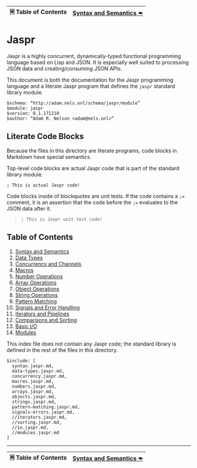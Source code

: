 🗏 Table of Contents | [Syntax and Semantics ❧][next]
:---:|---:

# Jaspr

Jaspr is a highly concurrent, dynamically-typed functional programming language based on Lisp and JSON. It is especially well suited to processing JSON data and creating/consuming JSON APIs.

This document is both the documentation for the Jaspr programming language and a literate Jaspr program that defines the `jaspr` standard library module.

    $schema: “http://adam.nels.onl/schema/jaspr/module”
    $module: jaspr
    $version: 0.1.171210
    $author: “Adam R. Nelson <adam@nels.onl>”

## Literate Code Blocks

Because the files in this directory are literate programs, code blocks in Markdown have special semantics.

Top-level code blocks are actual Jaspr code that is part of the standard library module.

    ; This is actual Jaspr code!

Code blocks inside of blockquotes are unit tests. If the code contains a `;=` comment, it is an assertion that the code before the `;=` evaluates to the JSON data after it.

>     ; This is Jaspr unit test code!

## Table of Contents

1. [Syntax and Semantics](syntax.jaspr.md)
2. [Data Types](data-types.jaspr.md)
3. [Concurrency and Channels](concurrency.jaspr.md)
4. [Macros](macros.jaspr.md)
5. [Number Operations](numbers.jaspr.md)
6. [Array Operations](arrays.jaspr.md)
7. [Object Operations](objects.jaspr.md)
8. [String Operations](strings.jaspr.md)
9. [Pattern Matching](pattern-matching.jaspr.md)
10. [Signals and Error Handling](signals-errors.jaspr.md)
11. [Iterators and Pipelines](iterators.jaspr.md)
12. [Comparisons and Sorting](sorting.jaspr.md)
13. [Basic I/O](io.jaspr.md)
14. [Modules](modules.jaspr.md)

This index file does not contain any Jaspr code; the standard library is defined in the rest of the files in this directory.

    $include: [
      syntax.jaspr.md,
      data-types.jaspr.md,
      concurrency.jaspr.md,
      macros.jaspr.md,
      numbers.jaspr.md,
      arrays.jaspr.md,
      objects.jaspr.md,
      strings.jaspr.md,
      pattern-matching.jaspr.md,
      signals-errors.jaspr.md,
      //iterators.jaspr.md,
      //sorting.jaspr.md,
      //io.jaspr.md,
      //modules.jaspr.md
    ]

---

🗏 Table of Contents | [Syntax and Semantics ❧][next]
:---:|---:

[next]: syntax.jaspr.md
